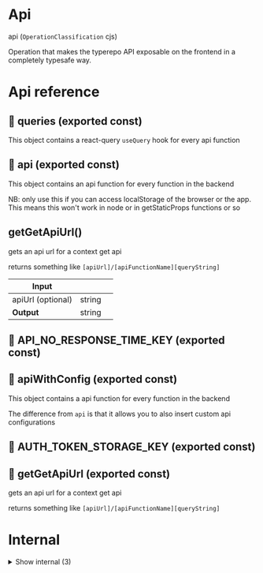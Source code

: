 # Api

api (`OperationClassification` cjs)

Operation that makes the typerepo API exposable on the frontend in a completely typesafe way.




# Api reference

## 📄 queries (exported const)

This object contains a react-query `useQuery` hook for every api function


## 📄 api (exported const)

This object contains an api function for every function in the backend


NB: only use this if you can access localStorage of the browser or the app. This means this won't work in node or in getStaticProps functions or so


## getGetApiUrl()

gets an api url for a context get api

returns something like `[apiUrl]/[apiFunctionName][queryString]`


| Input      |    |    |
| ---------- | -- | -- |
| apiUrl (optional) | string |  |,| apiFunctionName | string |  |,| query | { [key: string]: {  } } |  |
| **Output** | string   |    |



## 📄 API_NO_RESPONSE_TIME_KEY (exported const)

## 📄 apiWithConfig (exported const)

This object contains a api function for every function in the backend

The difference from `api` is that it allows you to also insert custom api configurations


## 📄 AUTH_TOKEN_STORAGE_KEY (exported const)

## 📄 getGetApiUrl (exported const)

gets an api url for a context get api

returns something like `[apiUrl]/[apiFunctionName][queryString]`

# Internal

<details><summary>Show internal (3)</summary>
    
  # untypedApiFunction()

Used for calling the actual api for a function with some config

NB: this is not a typed function as we are just overwriting it so we don't need any inference on this


| Input      |    |    |
| ---------- | -- | -- |
| fnName | string |  |,| config | `ApiConfig` |  |,| parameters | {  } |  |
| **Output** |    |    |



## 📄 sdkExample (exported const)

## 📄 untypedApiFunction (exported const)

Used for calling the actual api for a function with some config

NB: this is not a typed function as we are just overwriting it so we don't need any inference on this
  </details>


